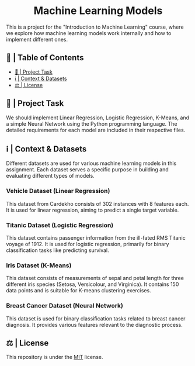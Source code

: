 <h1 align="center">Machine Learning Models</h1>

<p>This is a project for the "Introduction to Machine Learning" course, where we explore how machine learning models work internally and how to implement different ones.</p>

## 📝 | Table of Contents
- [🧐 | Project Task](#project-task)
- [ℹ️ | Context & Datasets](#context-datasets)
- [⚖ | License](#license)

## 🧐 | Project Task <a name="project-task"></a>

We should implement Linear Regression, Logistic Regression, K-Means, and a simple Neural Network using the Python programming language. The detailed requirements for each model are included in their respective files.

    
## ℹ️ | Context & Datasets <a name="context-datasets"></a>

Different datasets are used for various machine learning models in this assignment. Each dataset serves a specific purpose in building and evaluating different types of models.

### **Vehicle Dataset (Linear Regression)**
This dataset from Cardekho consists of 302 instances with 8 features each. It is used for linear regression, aiming to predict a single target variable.

### **Titanic Dataset (Logistic Regression)**
This dataset contains passenger information from the ill-fated RMS Titanic voyage of 1912. It is used for logistic regression, primarily for binary classification tasks like predicting survival.

### **Iris Dataset (K-Means)**
This dataset consists of measurements of sepal and petal length for three different iris species (Setosa, Versicolour, and Virginica). It contains 150 data points and is suitable for K-means clustering exercises.

### **Breast Cancer Dataset (Neural Network)**
This dataset is used for binary classification tasks related to breast cancer diagnosis. It provides various features relevant to the diagnostic process.

## ⚖ | License <a name="license"></a>
This repository is under the [MIT](https://opensource.org/licenses/MIT) license.
